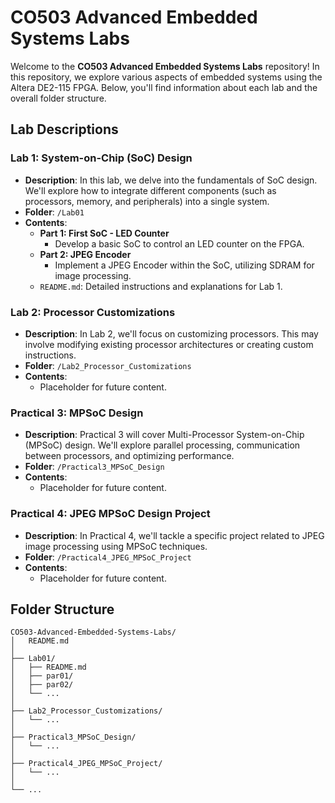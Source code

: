 # CO503 Advanced Embedded Systems Labs

Welcome to the **CO503 Advanced Embedded Systems Labs** repository! In this repository, we explore various aspects of embedded systems using the Altera DE2-115 FPGA. Below, you'll find information about each lab and the overall folder structure.

## Lab Descriptions

### Lab 1: System-on-Chip (SoC) Design
- **Description**: In this lab, we delve into the fundamentals of SoC design. We'll explore how to integrate different components (such as processors, memory, and peripherals) into a single system.
- **Folder**: `/Lab01`
- **Contents**:
    - **Part 1: First SoC - LED Counter**
      - Develop a basic SoC to control an LED counter on the FPGA.
    - **Part 2: JPEG Encoder**
      - Implement a JPEG Encoder within the SoC, utilizing SDRAM for image processing.
    - `README.md`: Detailed instructions and explanations for Lab 1.


### Lab 2: Processor Customizations
- **Description**: In Lab 2, we'll focus on customizing processors. This may involve modifying existing processor architectures or creating custom instructions.
- **Folder**: `/Lab2_Processor_Customizations`
- **Contents**:
    - Placeholder for future content.

### Practical 3: MPSoC Design
- **Description**: Practical 3 will cover Multi-Processor System-on-Chip (MPSoC) design. We'll explore parallel processing, communication between processors, and optimizing performance.
- **Folder**: `/Practical3_MPSoC_Design`
- **Contents**:
    - Placeholder for future content.

### Practical 4: JPEG MPSoC Design Project
- **Description**: In Practical 4, we'll tackle a specific project related to JPEG image processing using MPSoC techniques.
- **Folder**: `/Practical4_JPEG_MPSoC_Project`
- **Contents**:
    - Placeholder for future content.

## Folder Structure

```
CO503-Advanced-Embedded-Systems-Labs/
│   README.md
│
├── Lab01/
│   ├── README.md
│   ├── par01/
│   ├── par02/
│   └── ...
│
├── Lab2_Processor_Customizations/
│   └── ...
│
├── Practical3_MPSoC_Design/
│   └── ...
│
├── Practical4_JPEG_MPSoC_Project/
│   └── ...
│
└── ...
```
